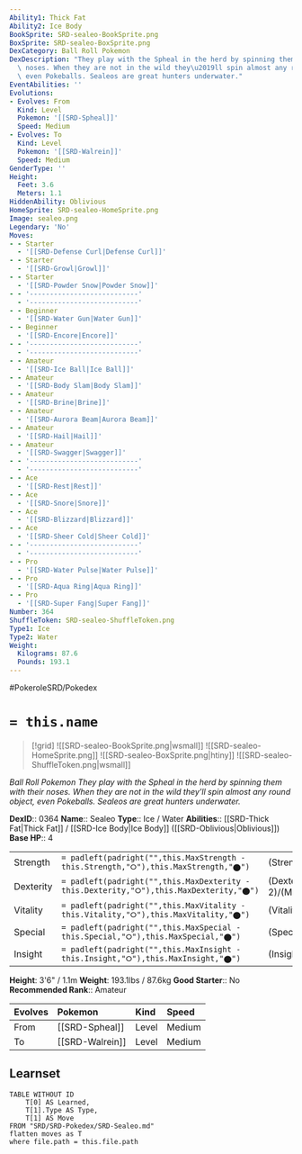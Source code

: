 ```yaml
---
Ability1: Thick Fat
Ability2: Ice Body
BookSprite: SRD-sealeo-BookSprite.png
BoxSprite: SRD-sealeo-BoxSprite.png
DexCategory: Ball Roll Pokemon
DexDescription: "They play with the Spheal in the herd by spinning them with their\
  \ noses. When they are not in the wild they\u2019ll spin almost any round object,\
  \ even Pokeballs. Sealeos are great hunters underwater."
EventAbilities: ''
Evolutions:
- Evolves: From
  Kind: Level
  Pokemon: '[[SRD-Spheal]]'
  Speed: Medium
- Evolves: To
  Kind: Level
  Pokemon: '[[SRD-Walrein]]'
  Speed: Medium
GenderType: ''
Height:
  Feet: 3.6
  Meters: 1.1
HiddenAbility: Oblivious
HomeSprite: SRD-sealeo-HomeSprite.png
Image: sealeo.png
Legendary: 'No'
Moves:
- - Starter
  - '[[SRD-Defense Curl|Defense Curl]]'
- - Starter
  - '[[SRD-Growl|Growl]]'
- - Starter
  - '[[SRD-Powder Snow|Powder Snow]]'
- - '---------------------------'
  - '---------------------------'
- - Beginner
  - '[[SRD-Water Gun|Water Gun]]'
- - Beginner
  - '[[SRD-Encore|Encore]]'
- - '---------------------------'
  - '---------------------------'
- - Amateur
  - '[[SRD-Ice Ball|Ice Ball]]'
- - Amateur
  - '[[SRD-Body Slam|Body Slam]]'
- - Amateur
  - '[[SRD-Brine|Brine]]'
- - Amateur
  - '[[SRD-Aurora Beam|Aurora Beam]]'
- - Amateur
  - '[[SRD-Hail|Hail]]'
- - Amateur
  - '[[SRD-Swagger|Swagger]]'
- - '---------------------------'
  - '---------------------------'
- - Ace
  - '[[SRD-Rest|Rest]]'
- - Ace
  - '[[SRD-Snore|Snore]]'
- - Ace
  - '[[SRD-Blizzard|Blizzard]]'
- - Ace
  - '[[SRD-Sheer Cold|Sheer Cold]]'
- - '---------------------------'
  - '---------------------------'
- - Pro
  - '[[SRD-Water Pulse|Water Pulse]]'
- - Pro
  - '[[SRD-Aqua Ring|Aqua Ring]]'
- - Pro
  - '[[SRD-Super Fang|Super Fang]]'
Number: 364
ShuffleToken: SRD-sealeo-ShuffleToken.png
Type1: Ice
Type2: Water
Weight:
  Kilograms: 87.6
  Pounds: 193.1
---
```


#PokeroleSRD/Pokedex

# `= this.name`

> [!grid]
> ![[SRD-sealeo-BookSprite.png|wsmall]]
> ![[SRD-sealeo-HomeSprite.png]]
> ![[SRD-sealeo-BoxSprite.png|htiny]]
> ![[SRD-sealeo-ShuffleToken.png|wsmall]]


*Ball Roll Pokemon*
*They play with the Spheal in the herd by spinning them with their noses. When they are not in the wild they’ll spin almost any round object, even Pokeballs. Sealeos are great hunters underwater.*

**DexID**:: 0364
**Name**:: Sealeo
**Type**:: Ice / Water
**Abilities**:: [[SRD-Thick Fat|Thick Fat]] / [[SRD-Ice Body|Ice Body]] ([[SRD-Oblivious|Oblivious]])
**Base HP**:: 4

|           |                                                                                        |                                          |
| --------- | -------------------------------------------------------------------------------------- | ---------------------------------------- |
| Strength  | `= padleft(padright("",this.MaxStrength - this.Strength,"⭘"),this.MaxStrength,"⬤")`    | (Strength::2)/(MaxStrength::4)   |
| Dexterity | `= padleft(padright("",this.MaxDexterity - this.Dexterity,"⭘"),this.MaxDexterity,"⬤")` | (Dexterity:: 2)/(MaxDexterity::4) |
| Vitality  | `= padleft(padright("",this.MaxVitality - this.Vitality,"⭘"),this.MaxVitality,"⬤")`    | (Vitality::2)/(MaxVitality::5)   |
| Special   | `= padleft(padright("",this.MaxSpecial - this.Special,"⭘"),this.MaxSpecial,"⬤")`       | (Special::2)/(MaxSpecial::5)     |
| Insight   | `= padleft(padright("",this.MaxInsight - this.Insight,"⭘"),this.MaxInsight,"⬤")`       | (Insight::2)/(MaxInsight::5)     |

**Height**: 3'6" / 1.1m
**Weight**: 193.1lbs / 87.6kg
**Good Starter**:: No
**Recommended Rank**:: Amateur

| Evolves   | Pokemon         | Kind   | Speed   |
|:----------|:----------------|:-------|:--------|
| From      | [[SRD-Spheal]]  | Level  | Medium  |
| To        | [[SRD-Walrein]] | Level  | Medium  |

## Learnset

```dataview
TABLE WITHOUT ID
    T[0] AS Learned,
    T[1].Type AS Type,
    T[1] AS Move
FROM "SRD/SRD-Pokedex/SRD-Sealeo.md"
flatten moves as T
where file.path = this.file.path
```
